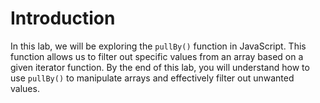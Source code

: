 # Introduction

In this lab, we will be exploring the `pullBy()` function in JavaScript. This function allows us to filter out specific values from an array based on a given iterator function. By the end of this lab, you will understand how to use `pullBy()` to manipulate arrays and effectively filter out unwanted values.
